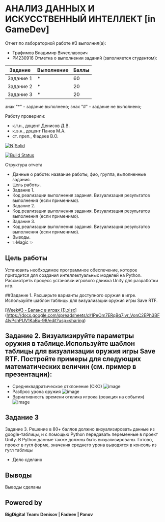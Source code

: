 # АНАЛИЗ ДАННЫХ И ИСКУССТВЕННЫЙ ИНТЕЛЛЕКТ [in GameDev]
Отчет по лабораторной работе #3 выполнил(а):
- Трафимов Владимир Вячеславович
- РИ230916
Отметка о выполнении заданий (заполняется студентом):

| Задание | Выполнение | Баллы |
| ------ | ------ | ------ |
| Задание 1 | * | 60 |
| Задание 2 | * | 20 |
| Задание 3 | * | 20 |

знак "*" - задание выполнено; знак "#" - задание не выполнено;

Работу проверили:
- к.т.н., доцент Денисов Д.В.
- к.э.н., доцент Панов М.А.
- ст. преп., Фадеев В.О.

[![N|Solid](https://cldup.com/dTxpPi9lDf.thumb.png)](https://nodesource.com/products/nsolid)

[![Build Status](https://travis-ci.org/joemccann/dillinger.svg?branch=master)](https://travis-ci.org/joemccann/dillinger)

Структура отчета

- Данные о работе: название работы, фио, группа, выполненные задания.
- Цель работы.
- Задание 1.
- Код реализации выполнения задания. Визуализация результатов выполнения (если применимо).
- Задание 2.
- Код реализации выполнения задания. Визуализация результатов выполнения (если применимо).
- Задание 3.
- Код реализации выполнения задания. Визуализация результатов выполнения (если применимо).
- Выводы.
- ✨Magic ✨

## Цель работы
Установить необходимое программное обеспечение, которое пригодится для создания интеллектуальных моделей на Python. Рассмотреть процесс установки игрового движка Unity для разработки игр.

##Задание 1. Расширьте варианты доступного оружия в игре. Используйте шаблон таблицы для визуализации оружия игры Save RTF.

[[Week#3 - Баланс в играх (1).xlsx](https://github.com/user-attachments/files/17546528/Week.3.-.1.xlsx)](https://docs.google.com/spreadsheets/d/1PeOm7ERqBq7ivr_VonC2EPh3BF4lvPshPUV1KaBu-98/edit?usp=sharing)

## Задание 2. Визуализируйте параметры оружия в таблице.Используйте шаблон таблицы для визуализации оружия игры Save RTF. Постройте примеры для следующих математических величин (см. пример в презентации):
- Среднеквадратическое отклонение (СКО)
![image](https://github.com/user-attachments/assets/2c90770e-498a-4255-931a-22cb50a976a4)
- Разброс урона оружия
![image](https://github.com/user-attachments/assets/f086af28-4f25-43c9-a88d-2c9b23e851cc)
- Вариативность времени отклика игрока (реакция на события)
![image](https://github.com/user-attachments/assets/c8b08e90-41a8-418e-bc8d-e0d7c5caefeb)

## Задание 3
Задание 3. Решение в 80+ баллов должно визуализировать данные из google-таблицы, и с помощью Python передавать переменные в проект Unity. В Python данные также должны быть визуализированы.
Готово, проект в гугл форме, значения среднего урона выводятся в консоль из гугл таблицы

- Дело сделано

## Выводы

Выводы сделаны

## Powered by

**BigDigital Team: Denisov | Fadeev | Panov**
